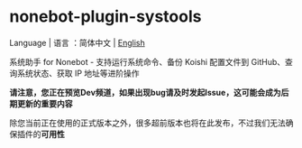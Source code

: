# nonebot-plugin-systools
Language | 语言 ：简体中文 | [English](https://github.com/zhuhansan666/nonebot-plugin-systools/tree/Dev_for_shanshui/language/README_EN.md)

系统助手 for Nonebot - 支持运行系统命令、备份 Koishi 配置文件到 GitHub、查询系统状态、获取 IP 地址等进阶操作

**请注意，您正在预览Dev频道，如果出现bug请及时发起Issue，这可能会成为后期更新的重要内容**

除您当前正在使用的正式版本之外，很多超前版本也将在此发布，不过我们无法确保插件的**可用性**